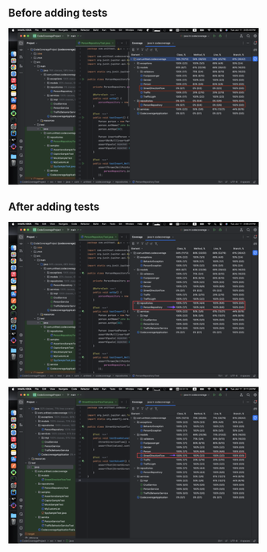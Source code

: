 ## Before adding tests
![before.png](images%2Fbefore.png)

## After adding tests
![after-1.png](images%2Fafter-1.png)

![after-2.png](images%2Fafter-2.png)